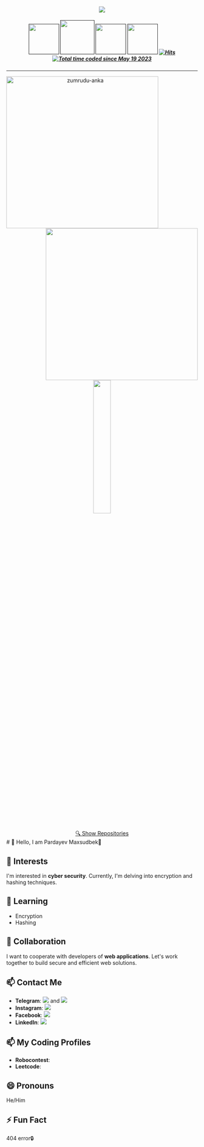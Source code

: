 <h1 align="center">
  <a href="https://git.io/typing-svg">
    <img src="https://readme-typing-svg.herokuapp.com/?lines=Hi,+There!+👋;This+is+Shoyim👨‍💻&center=true&size=30">
  </a>
</h1>

<h5 align="center">
   <a href="" title="LinkedIn Profile"><img width="80" src="https://img.shields.io/badge/linkedin-%230077B5.svg?style=for-the-badge&logo=linkedin&logoColor=white"></a>
   <a href="" title="Insta Profile"><img width="90" src="https://img.shields.io/badge/instagram-%23E4405F.svg?style=for-the-badge&logo=Instagram&logoColor=white"></a>
   <a href="" title="TG Profile"><img width="80" src="https://img.shields.io/badge/Telegram-2CA5E0?style=for-the-badge&logo=telegram&logoColor=white"></a>
   <a href="" title="FB Profile"><img width="80" src="https://img.shields.io/badge/Facebook-%231877F2.svg?style=for-the-badge&logo=Facebook&logoColor=white"></a>
  <a href=""><img alt="Hits" src="https://hits.sh/github.com/shoyimobloqulov.svg?view=today-total"/></a>
  <a href=""><img src="https://wakatime.com/badge/user/601c65c4-5a70-4304-98de-a4833f83a8f9.svg" alt="Total time coded since May 19 2023" /></a>
</h5>
<hr>
<p align=center>
  <div align=center>
    <a href="https://github.com/PMaxsudbek/" title="Go to Github profile">
      <img align="left" width=400 src="https://github-readme-streak-stats.herokuapp.com/?user=shoyimobloqulov&theme=react&border=61dafb&hide_border=true" alt="zumrudu-anka" />
    </a>
    <a href="https://github.com/PMaxsudbek/" title="Go to Github profile">
      <img align="right"  width=400 src="https://github-readme-stats.vercel.app/api?username=shoyimobloqulov&show_icons=true&theme=react&border_color=61dafb&hide_border=true" />
    </a>
  </div>
</p>
<br><br><br><br><br><br><br><br><br><br>
<p align=center>
  <a href="https://github.com/anuraghazra/github-readme-stats">
    <img style="width: 30%;" align="center" src="https://github-readme-stats.vercel.app/api/top-langs/?username=PMaxsudbek&hide=c%23,css,html%2b%2b,Cuda&title_color=61dafb&text_color=ffffff&icon_color=61dafb&bg_color=20232a&langs_count=8&layout=compact&border_color=61dafb&hide_border=true" />
  </a>
</p>
<div align=center>
  <a href="https://github.com/PMaxsudbek?tab=repositories">🔍 <span>Show Repositories</span></a>
</div>
# 👋 Hello, I am Pardayev Maxsudbek🙂

## 👀 Interests
I'm interested in **cyber security**. Currently, I'm delving into encryption and hashing techniques.

## 🌱 Learning
- Encryption
- Hashing

## 💞️ Collaboration
I want to cooperate with developers of **web applications**. Let's work together to build secure and efficient web solutions.

## 📫 Contact Me
- **Telegram**: [<img src="https://img.icons8.com/color/24/000000/telegram-app--v1.png"/>](https://t.me/Pardayev_Maxsudbek1) and [<img src="https://img.icons8.com/color/24/FF0000/telegram-app--v1.png"/>](https://t.me/Pardayev_Maxsudbek2)
- **Instagram**: [<img src="https://img.icons8.com/fluent/24/000000/instagram-new.png"/>](https://www.instagram.com/pardayev_maxsud)
- **Facebook**: [<img src="https://img.icons8.com/color/24/000000/facebook-new.png"/>](https://www.facebook.com/profile.php?id=100070846161557)
- **LinkedIn**: [<img src="https://img.icons8.com/color/24/000000/linkedin.png"/>](https://www.linkedin.com/in/maxsudbek-pardayev-798541260/)

## 📫 My Coding Profiles
- **Robocontest**: []()
- **Leetcode**: []()

## 😄 Pronouns
He/Him

## ⚡ Fun Fact
404 error🔒
